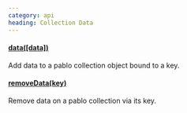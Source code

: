 ```yaml
--- 
category: api
heading: Collection Data
---
```


#### [data([data])](data)

Add data to a pablo collection object bound to a key.

#### [removeData(key)](removeData)

Remove data on a pablo collection via its key.